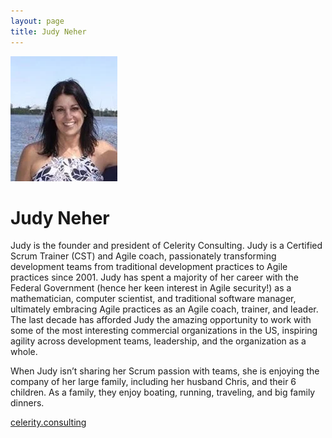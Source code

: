 ```yaml
---
layout: page
title: Judy Neher
---
```



![Judy's Headshot](https://raw.githubusercontent.com/Sticky-Agile/Sticky-Agile.github.io/main/public/judy.jpg)

# Judy Neher
Judy is the founder and president of Celerity Consulting. Judy is a Certified Scrum Trainer (CST) and Agile coach, passionately transforming development teams from traditional development practices to Agile practices since 2001. Judy has spent a majority of her career with the Federal Government (hence her keen interest in Agile security!) as a mathematician, computer scientist, and traditional software manager, ultimately embracing Agile practices as an Agile coach, trainer, and leader. The last decade has afforded Judy the amazing opportunity to work with some of the most interesting commercial organizations in the US, inspiring agility across development teams, leadership, and the organization as a whole.

When Judy isn’t sharing her Scrum passion with teams, she is enjoying the company of her large family, including her husband Chris, and their 6 children. As a family, they enjoy boating, running, traveling, and big family dinners.

[celerity.consulting](https://celerity.consulting)